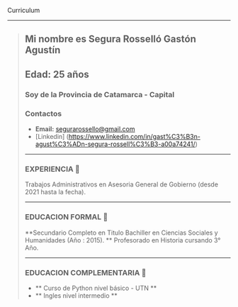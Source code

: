 Curriculum
____________________________________________________________________________________________
> ## Mi nombre es Segura Rosselló Gastón Agustín
> ## Edad: 25 años
> ### Soy de la Provincia de Catamarca - Capital 
>
> ### Contactos
>
> - **Email:** segurarossello@gmail.com
> - [Linkedin] (https://www.linkedin.com/in/gast%C3%B3n-agust%C3%ADn-segura-rossell%C3%B3-a00a74241/)
>
> ____________________________________________________________________________________________
> ### EXPERIENCIA 📝
>Trabajos Administrativos en Asesoria General
de Gobierno (desde 2021 hasta la fecha).
> ____________________________________________________________________________________________
>
> ### EDUCACION FORMAL 📝
>
> **Secundario Completo en Titulo Bachiller en Ciencias Sociales y Humanidades (Año : 2015).
> ** Profesorado en Historia cursando 3° Año.
> ____________________________________________________________________________________________
>
> ###  EDUCACION COMPLEMENTARIA 📝
>
> - ** Curso de Python nivel básico - UTN **
> - ** Ingles nivel intermedio **

